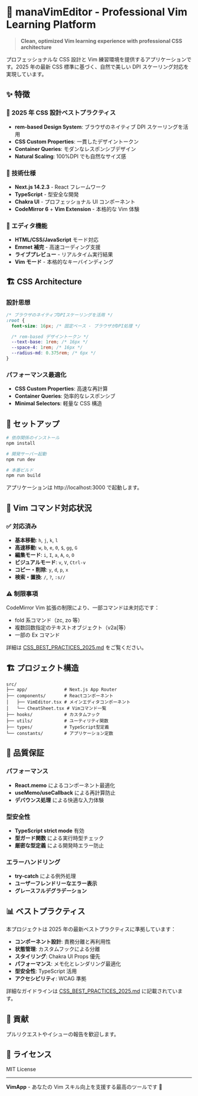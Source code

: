 # 🎯 manaVimEditor - Professional Vim Learning Platform

> **Clean, optimized Vim learning experience with professional CSS architecture**

プロフェッショナルな CSS 設計と Vim 練習環境を提供するアプリケーションです。2025 年の最新 CSS 標準に基づく、自然で美しい DPI スケーリング対応を実現しています。

## ✨ 特徴

### 🎨 **2025 年 CSS 設計ベストプラクティス**

- **rem-based Design System**: ブラウザのネイティブ DPI スケーリングを活用
- **CSS Custom Properties**: 一貫したデザイントークン
- **Container Queries**: モダンなレスポンシブデザイン
- **Natural Scaling**: 100%DPI でも自然なサイズ感

### 🔧 **技術仕様**

- **Next.js 14.2.3** - React フレームワーク
- **TypeScript** - 型安全な開発
- **Chakra UI** - プロフェッショナル UI コンポーネント
- **CodeMirror 6** + **Vim Extension** - 本格的な Vim 体験

### 🎯 **エディタ機能**

- **HTML/CSS/JavaScript** モード対応
- **Emmet 補完** - 高速コーディング支援
- **ライブプレビュー** - リアルタイム実行結果
- **Vim モード** - 本格的なキーバインディング

## 🏗️ CSS Architecture

### 設計思想

```css
/* ブラウザのネイティブDPIスケーリングを活用 */
:root {
  font-size: 16px; /* 固定ベース - ブラウザがDPI処理 */

  /* rem-based デザイントークン */
  --text-base: 1rem; /* 16px */
  --space-4: 1rem; /* 16px */
  --radius-md: 0.375rem; /* 6px */
}
```

### パフォーマンス最適化

- **CSS Custom Properties**: 高速な再計算
- **Container Queries**: 効率的なレスポンシブ
- **Minimal Selectors**: 軽量な CSS 構造

## 🚀 セットアップ

```bash
# 依存関係のインストール
npm install

# 開発サーバー起動
npm run dev

# 本番ビルド
npm run build
```

アプリケーションは http://localhost:3000 で起動します。

## 📖 Vim コマンド対応状況

### ✅ 対応済み

- **基本移動**: `h`, `j`, `k`, `l`
- **高速移動**: `w`, `b`, `e`, `0`, `$`, `gg`, `G`
- **編集モード**: `i`, `I`, `a`, `A`, `o`, `O`
- **ビジュアルモード**: `v`, `V`, `Ctrl-v`
- **コピー・削除**: `y`, `d`, `p`, `x`
- **検索・置換**: `/`, `?`, `:s//`

### ⚠️ 制限事項

CodeMirror Vim 拡張の制限により、一部コマンドは未対応です：

- fold 系コマンド（zc, zo 等）
- 複数回数指定のテキストオブジェクト（v2a[等）
- 一部の Ex コマンド

詳細は [CSS_BEST_PRACTICES_2025.md](./CSS_BEST_PRACTICES_2025.md) をご覧ください。

## 🏗️ プロジェクト構造

```
src/
├── app/              # Next.js App Router
├── components/       # Reactコンポーネント
│   ├── VimEditor.tsx # メインエディタコンポーネント
│   └── CheatSheet.tsx # Vimコマンド一覧
├── hooks/            # カスタムフック
├── utils/            # ユーティリティ関数
├── types/            # TypeScript型定義
└── constants/        # アプリケーション定数
```

## 🎯 品質保証

### パフォーマンス

- **React.memo** によるコンポーネント最適化
- **useMemo/useCallback** による再計算防止
- **デバウンス処理** による快適な入力体験

### 型安全性

- **TypeScript strict mode** 有効
- **型ガード関数** による実行時型チェック
- **厳密な型定義** による開発時エラー防止

### エラーハンドリング

- **try-catch** による例外処理
- **ユーザーフレンドリーなエラー表示**
- **グレースフルデグラデーション**

## 📊 ベストプラクティス

本プロジェクトは 2025 年の最新ベストプラクティスに準拠しています：

- **コンポーネント設計**: 責務分離と再利用性
- **状態管理**: カスタムフックによる分離
- **スタイリング**: Chakra UI Props 優先
- **パフォーマンス**: メモ化とレンダリング最適化
- **型安全性**: TypeScript 活用
- **アクセシビリティ**: WCAG 準拠

詳細なガイドラインは [CSS_BEST_PRACTICES_2025.md](./CSS_BEST_PRACTICES_2025.md) に記載されています。

## 🤝 貢献

プルリクエストやイシューの報告を歓迎します。

## 📄 ライセンス

MIT License

---

**VimApp** - あなたの Vim スキル向上を支援する最高のツールです 🚀
